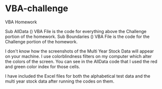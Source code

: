 # VBA-challenge
VBA Homework

Sub AllData () VBA File is the code for everything above the Challenge portion of the homework.
Sub Boundaries () VBA File is the code for the Challenge portion of the homework.

I don't know how the screenshots of the Multi Year Stock Data will appear on your machine.  I use colorblindness filters on my computer which alter the colors of the screen.  You can see in the AllData code that I used the red and green color index for those cells.

I have included the Excel files for both the alphabetical test data and the multi year stock data after running the codes on them.
